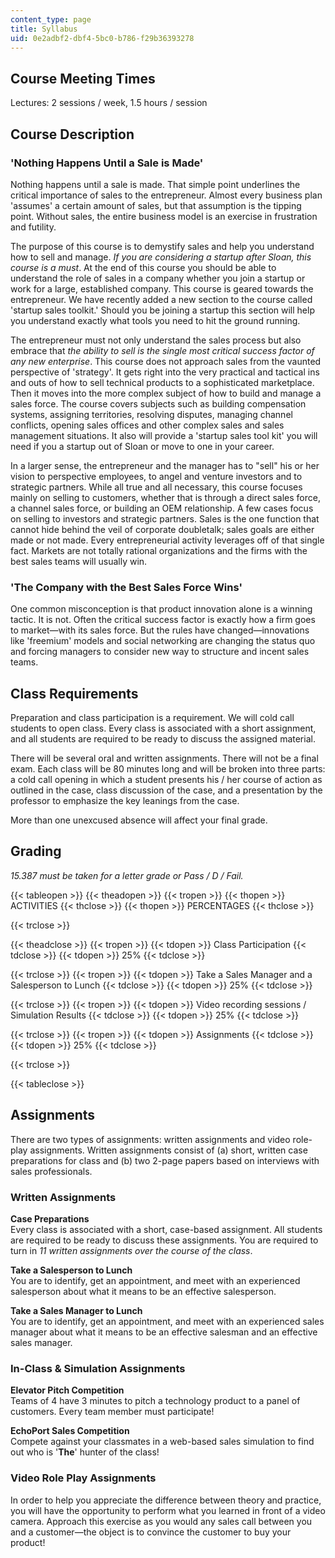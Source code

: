 ```yaml
---
content_type: page
title: Syllabus
uid: 0e2adbf2-dbf4-5bc0-b786-f29b36393278
---
```


Course Meeting Times
--------------------

Lectures: 2 sessions / week, 1.5 hours / session

Course Description
------------------

### 'Nothing Happens Until a Sale is Made'

Nothing happens until a sale is made. That simple point underlines the critical importance of sales to the entrepreneur. Almost every business plan 'assumes' a certain amount of sales, but that assumption is the tipping point. Without sales, the entire business model is an exercise in frustration and futility.

The purpose of this course is to demystify sales and help you understand how to sell and manage. _If you are considering a startup after Sloan, this course is a must_. At the end of this course you should be able to understand the role of sales in a company whether you join a startup or work for a large, established company. This course is geared towards the entrepreneur. We have recently added a new section to the course called 'startup sales toolkit.' Should you be joining a startup this section will help you understand exactly what tools you need to hit the ground running.

The entrepreneur must not only understand the sales process but also embrace that _the ability to sell is the single most critical success factor of any new enterprise_. This course does not approach sales from the vaunted perspective of 'strategy'. It gets right into the very practical and tactical ins and outs of how to sell technical products to a sophisticated marketplace. Then it moves into the more complex subject of how to build and manage a sales force. The course covers subjects such as building compensation systems, assigning territories, resolving disputes, managing channel conflicts, opening sales offices and other complex sales and sales management situations. It also will provide a 'startup sales tool kit' you will need if you a startup out of Sloan or move to one in your career.

In a larger sense, the entrepreneur and the manager has to "sell" his or her vision to perspective employees, to angel and venture investors and to strategic partners. While all true and all necessary, this course focuses mainly on selling to customers, whether that is through a direct sales force, a channel sales force, or building an OEM relationship. A few cases focus on selling to investors and strategic partners. Sales is the one function that cannot hide behind the veil of corporate doubletalk; sales goals are either made or not made. Every entrepreneurial activity leverages off of that single fact. Markets are not totally rational organizations and the firms with the best sales teams will usually win.

### 'The Company with the Best Sales Force Wins'

One common misconception is that product innovation alone is a winning tactic. It is not. Often the critical success factor is exactly how a firm goes to market—with its sales force. But the rules have changed—innovations like 'freemium' models and social networking are changing the status quo and forcing managers to consider new way to structure and incent sales teams.

Class Requirements
------------------

Preparation and class participation is a requirement. We will cold call students to open class. Every class is associated with a short assignment, and all students are required to be ready to discuss the assigned material.

There will be several oral and written assignments. There will not be a final exam. Each class will be 80 minutes long and will be broken into three parts: a cold call opening in which a student presents his / her course of action as outlined in the case, class discussion of the case, and a presentation by the professor to emphasize the key leanings from the case.

More than one unexcused absence will affect your final grade.

Grading
-------

_15.387 must be taken for a letter grade or Pass / D / Fail._

{{< tableopen >}}
{{< theadopen >}}
{{< tropen >}}
{{< thopen >}}
ACTIVITIES
{{< thclose >}}
{{< thopen >}}
PERCENTAGES
{{< thclose >}}

{{< trclose >}}

{{< theadclose >}}
{{< tropen >}}
{{< tdopen >}}
Class Participation
{{< tdclose >}}
{{< tdopen >}}
25%
{{< tdclose >}}

{{< trclose >}}
{{< tropen >}}
{{< tdopen >}}
Take a Sales Manager and a Salesperson to Lunch
{{< tdclose >}}
{{< tdopen >}}
25%
{{< tdclose >}}

{{< trclose >}}
{{< tropen >}}
{{< tdopen >}}
Video recording sessions / Simulation Results
{{< tdclose >}}
{{< tdopen >}}
25%
{{< tdclose >}}

{{< trclose >}}
{{< tropen >}}
{{< tdopen >}}
Assignments
{{< tdclose >}}
{{< tdopen >}}
25%
{{< tdclose >}}

{{< trclose >}}

{{< tableclose >}}

Assignments
-----------

There are two types of assignments: written assignments and video role-play assignments. Written assignments consist of (a) short, written case preparations for class and (b) two 2-page papers based on interviews with sales professionals.

### Written Assignments

**Case Preparations**  
Every class is associated with a short, case-based assignment. All students are required to be ready to discuss these assignments. You are required to turn in _11 written assignments over the course of the class_.

**Take a Salesperson to Lunch**  
You are to identify, get an appointment, and meet with an experienced salesperson about what it means to be an effective salesperson.

**Take a Sales Manager to Lunch**  
You are to identify, get an appointment, and meet with an experienced sales manager about what it means to be an effective salesman and an effective sales manager.

### In-Class & Simulation Assignments

**Elevator Pitch Competition**  
Teams of 4 have 3 minutes to pitch a technology product to a panel of customers. Every team member must participate!

**EchoPort Sales Competition**  
Compete against your classmates in a web-based sales simulation to find out who is '**The**' hunter of the class!

### Video Role Play Assignments

In order to help you appreciate the difference between theory and practice, you will have the opportunity to perform what you learned in front of a video camera. Approach this exercise as you would any sales call between you and a customer—the object is to convince the customer to buy your product!
